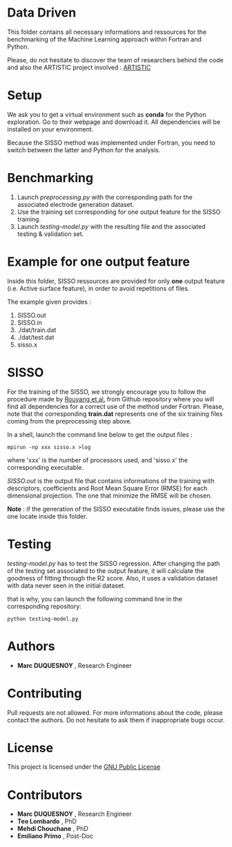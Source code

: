 Data Driven
========================================================

This folder contains all necessary
informations and ressources for the benchmarking of the Machine Learning
approach within Fortran and Python.

Please, do not hesitate to discover the team of researchers behind the code and also the ARTISTIC project
 involved : [ARTISTIC](https://www.u-picardie.fr/erc-artistic/?L=0)


Setup
========================================================
We ask you to get a virtual environment such as **conda** for the Python exploration.
Go to their webpage and download it. All dependencies will be
installed on your environment.

Because the SISSO method was implemented under Fortran, you need to switch 
between the latter and Python for the analysis.

Benchmarking
=========================================================
1. Launch _preprocessing.py_ with the corresponding path for the associated electrode generation
 dataset.
2. Use the training set corresponding for one output feature for the SISSO
training.
3. Launch _testing-model.py_ with the resulting file and the associated testing &
 validation set.

Example for one output feature
========================================================

Inside this folder, SISSO ressources are provided for only **one** output feature
(i.e. Active surface feature), in order to avoid repetitions of files.

The example given provides :
1. SISSO.out
2. SISSO.in
2. ./dat/train.dat
3. ./dat/test.dat
4. sisso.x

SISSO
========================================================

For the training of the SISSO, we strongly encourage you to follow the 
procedure made by [Rouyang et al.](https://github.com/rouyang2017/SISSO) from Github
repository where you will find all dependencies for a correct use of the method under Fortran.
Please, note that the corresponding **train.dat** represents one of the 
six training files coming from the preprocessing step above.

In a shell, launch the command line below to get the output files :
```shell script
mpirun -np xxx sisso.x >log
```
 
where 'xxx' is the number of processors used, and 'sisso.x' the corresponding
executable.

_SISSO.out_ is the output file that contains informations of the training with
descriptors, coefficients and Root Mean Square Error (RMSE) for each dimensional projection. The one that
minimize the RMSE will be chosen.

**Note** : if the generation of the SISSO executable finds issues, please use the one
locate inside this folder. 

Testing
========================================================
_testing-model.py_ has to test the SISSO regression.
After changing the path of the testing set associated to the output
feature, it will calculate the goodness of fitting through the R2 score.
Also, it uses a validation dataset with data never seen in the initial dataset.

that is why, you can launch the following command line in the corresponding
 repository:
```shell script
python testing-model.py
```


 Authors
 ========================================================
  - **Marc DUQUESNOY** , Research Engineer
  
 Contributing 
========================================================

Pull requests are not allowed. For more informations about the code, please
 contact the authors.
 Do not hesitate to ask them if inappropriate bugs occur.
 
 
 License
========================================================

This project is licensed under the [GNU Public License](https://www.gnu.org/licenses/gpl-3.0.en.html)

Contributors
========================================================
- **Marc DUQUESNOY** , Research Engineer
- **Teo Lombardo** , PhD 
- **Mehdi Chouchane** , PhD
- **Emiliano Primo** , Post-Doc